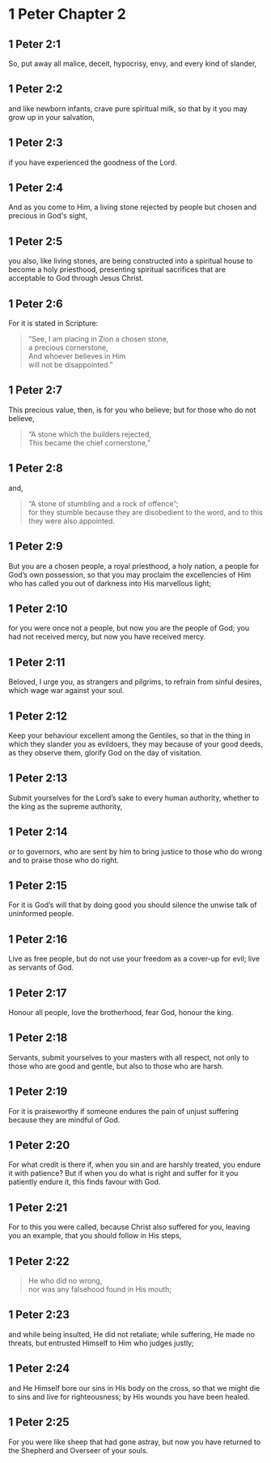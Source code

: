 # 1 Peter Chapter 2

## 1 Peter 2:1

So, put away all malice, deceit, hypocrisy, envy, and every kind of slander,

## 1 Peter 2:2

and like newborn infants, crave pure spiritual milk, so that by it you may grow up in your salvation,

## 1 Peter 2:3

if you have experienced the goodness of the Lord.

## 1 Peter 2:4

And as you come to Him, a living stone rejected by people but chosen and precious in God's sight,

## 1 Peter 2:5

you also, like living stones, are being constructed into a spiritual house to become a holy priesthood, presenting spiritual sacrifices that are acceptable to God through Jesus Christ.

## 1 Peter 2:6

For it is stated in Scripture:

> “See, I am placing in Zion a chosen stone,  
> a precious cornerstone,  
> And whoever believes in Him  
> will not be disappointed.”

## 1 Peter 2:7

This precious value, then, is for you who believe; but for those who do not believe,

> “A stone which the builders rejected,  
> This became the chief cornerstone,”

## 1 Peter 2:8

and,

> “A stone of stumbling and a rock of offence”;  
> for they stumble because they are disobedient to the word, and to this they were also appointed.

## 1 Peter 2:9

But you are a chosen people, a royal priesthood, a holy nation, a people for God’s own possession, so that you may proclaim the excellencies of Him who has called you out of darkness into His marvellous light;

## 1 Peter 2:10

for you were once not a people, but now you are the people of God; you had not received mercy, but now you have received mercy.

## 1 Peter 2:11

Beloved, I urge you, as strangers and pilgrims, to refrain from sinful desires, which wage war against your soul.

## 1 Peter 2:12

Keep your behaviour excellent among the Gentiles, so that in the thing in which they slander you as evildoers, they may because of your good deeds, as they observe them, glorify God on the day of visitation.

## 1 Peter 2:13

Submit yourselves for the Lord’s sake to every human authority, whether to the king as the supreme authority,

## 1 Peter 2:14

or to governors, who are sent by him to bring justice to those who do wrong and to praise those who do right.

## 1 Peter 2:15

For it is God’s will that by doing good you should silence the unwise talk of uninformed people.

## 1 Peter 2:16

Live as free people, but do not use your freedom as a cover-up for evil; live as servants of God.

## 1 Peter 2:17

Honour all people, love the brotherhood, fear God, honour the king.

## 1 Peter 2:18

Servants, submit yourselves to your masters with all respect, not only to those who are good and gentle, but also to those who are harsh.

## 1 Peter 2:19

For it is praiseworthy if someone endures the pain of unjust suffering because they are mindful of God.

## 1 Peter 2:20

For what credit is there if, when you sin and are harshly treated, you endure it with patience? But if when you do what is right and suffer for it you patiently endure it, this finds favour with God.

## 1 Peter 2:21

For to this you were called, because Christ also suffered for you, leaving you an example, that you should follow in His steps,

## 1 Peter 2:22

> He who did no wrong,  
> nor was any falsehood found in His mouth;

## 1 Peter 2:23

and while being insulted, He did not retaliate; while suffering, He made no threats, but entrusted Himself to Him who judges justly;

## 1 Peter 2:24

and He Himself bore our sins in His body on the cross, so that we might die to sins and live for righteousness; by His wounds you have been healed.

## 1 Peter 2:25

For you were like sheep that had gone astray, but now you have returned to the Shepherd and Overseer of your souls.
